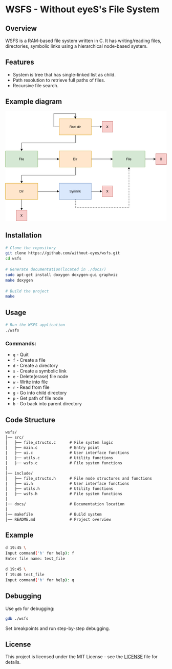 # WSFS - Without eyeS's File System

## Overview
WSFS is a RAM-based file system written in C. It has writing/reading files, directories, symbolic links using a hierarchical node-based system.

## Features
- System is tree that has single-linked list as child.
- Path resolution to retrieve full paths of files.
- Recursive file search.

## Example diagram
![Schematic diagram](diagram.png?)

## Installation
```sh
# Clone the repository
git clone https://github.com/without-eyes/wsfs.git
cd wsfs

# Generate documentation(located in ./docs/)
sudo apt-get install doxygen doxygen-gui graphviz
make doxygen

# Build the project
make
```

## Usage
```sh
# Run the WSFS application
./wsfs
```
### Commands:
- `q` - Quit
- `f` - Create a file
- `d` - Create a directory
- `s` - Create a symbolic link
- `e` - Delete(erase) file node 
- `w` - Write into file
- `r` - Read from file
- `g` - Go into child directory
- `p` - Get path of file node
- `b` - Go back into parent directory

## Code Structure
```
wsfs/
│── src/
│   ├── file_structs.c      # File system logic
│   ├── main.c              # Entry point
|   ├── ui.c                # User interface functions
│   ├── utils.c             # Utility functions
|   ├── wsfs.c              # File system functions
│
│── include/
│   ├── file_structs.h      # File node structures and functions
|   ├── ui.h                # User interface functions
│   ├── utils.h             # Utility functions
|   ├── wsfs.h              # File system functions
│
│── docs/                   # Documentation location
|
│── makefile                # Build system
│── README.md               # Project overview
```

## Example
```sh
d 19:45 \
Input command('h' for help): f
Enter file name: test_file

d 19:45 \
f 19:46 test_file
Input command('h' for help): q
```

## Debugging
Use `gdb` for debugging:
```sh
gdb ./wsfs
```
Set breakpoints and run step-by-step debugging.

## License
This project is licensed under the MIT License - see the [LICENSE](LICENSE) file for details.
